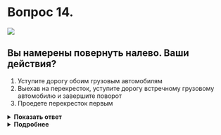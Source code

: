 # Вопрос 14.

![](https://s.drom.ru/i24228/pdd/tickets/2016/1543885347.jpg)

## Вы намерены повернуть налево. Ваши действия?

1. Уступите дорогу обоим грузовым автомобилям
2. Выехав на перекресток, уступите дорогу встречному грузовому автомобилю и завершите поворот
3. Проедете перекресток первым

<details>
<summary><b>Показать ответ</b></summary>
Правильный ответ: 1
</details>
<details>
<summary><b>Подробнее</b></summary>
Перекрёсток равнозначный. При «разводке» транспортных средств руководствуемся «правилом правой руки», т.е. у кого помеха справа, тот и уступает. Первым проедет грузовик, движущийся прямо, после него грузовик с маячком оранжевого цвета (который не предоставляет «преимущество»), последним Вы.
(«Дорожные знаки», пункт 13.11 ПДД)
</details>